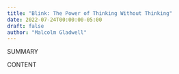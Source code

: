 ```yaml
---
title: "Blink: The Power of Thinking Without Thinking"
date: 2022-07-24T00:00:00-05:00
draft: false
author: "Malcolm Gladwell"
---
```


SUMMARY

<!--more-->

CONTENT